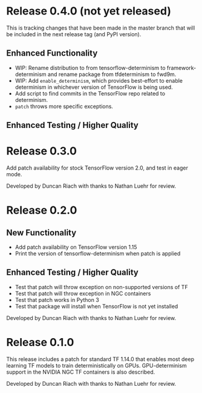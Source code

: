 # Release 0.4.0 (not yet released)

This is tracking changes that have been made in the master branch that will be
included in the next release tag (and PyPI version).

## Enhanced Functionality

  * WIP: Rename distribution to from tensorflow-determinism to
    framework-determinism and rename package from tfdeterminism to fwd9m.
  * WIP: Add `enable_determinism`, which provides best-effort to enable
    determinism in whichever version of TensorFlow is being used.
  * Add script to find commits in the TensorFlow repo related to determinism.
  * `patch` throws more specific exceptions.

## Enhanced Testing / Higher Quality

# Release 0.3.0

Add patch availability for stock TensorFlow version 2.0, and test in eager mode.

Developed by Duncan Riach with thanks to Nathan Luehr for review.

# Release 0.2.0

## New Functionality

  * Add patch availability on TensorFlow version 1.15
  * Print the version of tensorflow-determinism when patch is applied

## Enhanced Testing / Higher Quality

  * Test that patch will throw exception on non-supported versions of TF
  * Test that patch will throw exception in NGC containers
  * Test that patch works in Python 3
  * Test that package will install when TensorFlow is not yet installed

Developed by Duncan Riach with thanks to Nathan Luehr for review.

# Release 0.1.0

This release includes a patch for standard TF 1.14.0 that enables most deep
learning TF models to train deterministically on GPUs. GPU-determinism support
in the NVIDIA NGC TF containers is also described.

Developed by Duncan Riach with thanks to Nathan Luehr for review.
